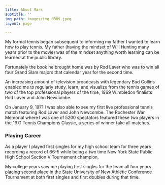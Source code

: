 ```yaml
---
title: About Mark
subtitle: ''
img_path: images/img_0389.jpeg
layout: page

---
```

My formal tennis began subsequent to informing my father I wanted to learn how to play tennis. My father (having the mindset of Will Hunting many years prior to the movie) was of the mindset anything worth learning can be learned at the public library.

Fortunately the book he brought home was by Rod Laver who was to win all four Grand Slam majors that calendar year for the second time.

An increasing amount of television broadcasts with legendary Bud Collins enabled me to regularly study, learn, and visualize from the tennis games of two of the top professional players of the time, 1969 Wimbledon finalists Rod Laver and John Newcombe.

On January 9, 1971 I was also able to see my first live professional tennis match featuring Rod Laver and John Newcombe. The Rochester War Memorial where I was one of 5200 spectators featured these two players in the 1971 Tennis Champions Classic, a series of winner take all matches.

### Playing Career

As a player I played first singles for my high school team for three years recording a record of 66-5 while being a two time New York State Public High School Section V Tournament champion,

My college years saw me playing first singles for the team all four years placing second place in the State University of New Athletic Conference Tournament at both first singles and first doubles during that time.